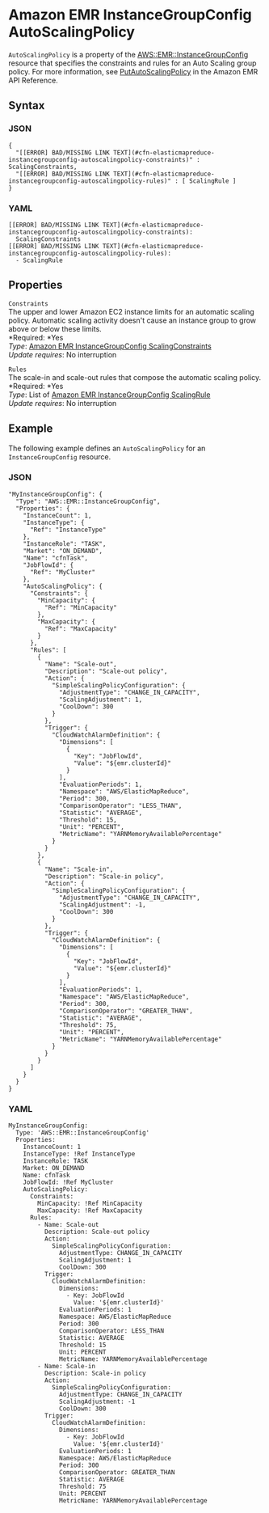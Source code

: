 # Amazon EMR InstanceGroupConfig AutoScalingPolicy<a name="aws-properties-elasticmapreduce-instancegroupconfig-autoscalingpolicy"></a>

`AutoScalingPolicy` is a property of the [AWS::EMR::InstanceGroupConfig](aws-resource-emr-instancegroupconfig.md) resource that specifies the constraints and rules for an Auto Scaling group policy\. For more information, see [PutAutoScalingPolicy](http://docs.aws.amazon.com//ElasticMapReduce/latest/API/API_PutAutoScalingPolicy.html) in the Amazon EMR API Reference\.

## Syntax<a name="w3ab2c21c14d989b5"></a>

### JSON<a name="aws-properties-elasticmapreduce-instancegroupconfig-autoscalingpolicy-syntax.json"></a>

```
{
  "[[ERROR] BAD/MISSING LINK TEXT](#cfn-elasticmapreduce-instancegroupconfig-autoscalingpolicy-constraints)" : ScalingConstraints,
  "[[ERROR] BAD/MISSING LINK TEXT](#cfn-elasticmapreduce-instancegroupconfig-autoscalingpolicy-rules)" : [ ScalingRule ]
}
```

### YAML<a name="aws-properties-elasticmapreduce-instancegroupconfig-autoscalingpolicy-syntax.yaml"></a>

```
[[ERROR] BAD/MISSING LINK TEXT](#cfn-elasticmapreduce-instancegroupconfig-autoscalingpolicy-constraints): 
  ScalingConstraints
[[ERROR] BAD/MISSING LINK TEXT](#cfn-elasticmapreduce-instancegroupconfig-autoscalingpolicy-rules): 
  - ScalingRule
```

## Properties<a name="w3ab2c21c14d989b7"></a>

`Constraints`  
The upper and lower Amazon EC2 instance limits for an automatic scaling policy\. Automatic scaling activity doesn't cause an instance group to grow above or below these limits\.   
*Required: *Yes  
*Type*: [Amazon EMR InstanceGroupConfig ScalingConstraints](aws-properties-elasticmapreduce-instancegroupconfig-scalingconstraints.md)  
*Update requires*: No interruption

`Rules`  
The scale\-in and scale\-out rules that compose the automatic scaling policy\.  
*Required: *Yes  
*Type*: List of [Amazon EMR InstanceGroupConfig ScalingRule](aws-properties-elasticmapreduce-instancegroupconfig-scalingrule.md)  
*Update requires*: No interruption

## Example<a name="w3ab2c21c14d989b9"></a>

The following example defines an `AutoScalingPolicy` for an `InstanceGroupConfig` resource\.

### JSON<a name="w3ab2c21c14d989b9b4"></a>

```
"MyInstanceGroupConfig": {
  "Type": "AWS::EMR::InstanceGroupConfig",
  "Properties": {
    "InstanceCount": 1,
    "InstanceType": {
      "Ref": "InstanceType"
    },
    "InstanceRole": "TASK",
    "Market": "ON_DEMAND",
    "Name": "cfnTask",
    "JobFlowId": {
      "Ref": "MyCluster"
    },
    "AutoScalingPolicy": {
      "Constraints": {
        "MinCapacity": {
          "Ref": "MinCapacity"
        },
        "MaxCapacity": {
          "Ref": "MaxCapacity"
        }
      },
      "Rules": [
        {
          "Name": "Scale-out",
          "Description": "Scale-out policy",
          "Action": {
            "SimpleScalingPolicyConfiguration": {
              "AdjustmentType": "CHANGE_IN_CAPACITY",
              "ScalingAdjustment": 1,
              "CoolDown": 300
            }
          },
          "Trigger": {
            "CloudWatchAlarmDefinition": {
              "Dimensions": [
                {
                  "Key": "JobFlowId",
                  "Value": "${emr.clusterId}"
                }
              ],
              "EvaluationPeriods": 1,
              "Namespace": "AWS/ElasticMapReduce",
              "Period": 300,
              "ComparisonOperator": "LESS_THAN",
              "Statistic": "AVERAGE",
              "Threshold": 15,
              "Unit": "PERCENT",
              "MetricName": "YARNMemoryAvailablePercentage"
            }
          }
        },
        {
          "Name": "Scale-in",
          "Description": "Scale-in policy",
          "Action": {
            "SimpleScalingPolicyConfiguration": {
              "AdjustmentType": "CHANGE_IN_CAPACITY",
              "ScalingAdjustment": -1,
              "CoolDown": 300
            }
          },
          "Trigger": {
            "CloudWatchAlarmDefinition": {
              "Dimensions": [
                {
                  "Key": "JobFlowId",
                  "Value": "${emr.clusterId}"
                }
              ],
              "EvaluationPeriods": 1,
              "Namespace": "AWS/ElasticMapReduce",
              "Period": 300,
              "ComparisonOperator": "GREATER_THAN",
              "Statistic": "AVERAGE",
              "Threshold": 75,
              "Unit": "PERCENT",
              "MetricName": "YARNMemoryAvailablePercentage"
            }
          }
        }
      ]
    }
  }
}
```

### YAML<a name="w3ab2c21c14d989b9b6"></a>

```
MyInstanceGroupConfig:
  Type: 'AWS::EMR::InstanceGroupConfig'
  Properties:
    InstanceCount: 1
    InstanceType: !Ref InstanceType
    InstanceRole: TASK
    Market: ON_DEMAND
    Name: cfnTask
    JobFlowId: !Ref MyCluster
    AutoScalingPolicy:
      Constraints:
        MinCapacity: !Ref MinCapacity
        MaxCapacity: !Ref MaxCapacity
      Rules:
        - Name: Scale-out
          Description: Scale-out policy
          Action:
            SimpleScalingPolicyConfiguration:
              AdjustmentType: CHANGE_IN_CAPACITY
              ScalingAdjustment: 1
              CoolDown: 300
          Trigger:
            CloudWatchAlarmDefinition:
              Dimensions:
                - Key: JobFlowId
                  Value: '${emr.clusterId}'
              EvaluationPeriods: 1
              Namespace: AWS/ElasticMapReduce
              Period: 300
              ComparisonOperator: LESS_THAN
              Statistic: AVERAGE
              Threshold: 15
              Unit: PERCENT
              MetricName: YARNMemoryAvailablePercentage
        - Name: Scale-in
          Description: Scale-in policy
          Action:
            SimpleScalingPolicyConfiguration:
              AdjustmentType: CHANGE_IN_CAPACITY
              ScalingAdjustment: -1
              CoolDown: 300
          Trigger:
            CloudWatchAlarmDefinition:
              Dimensions:
                - Key: JobFlowId
                  Value: '${emr.clusterId}'
              EvaluationPeriods: 1
              Namespace: AWS/ElasticMapReduce
              Period: 300
              ComparisonOperator: GREATER_THAN
              Statistic: AVERAGE
              Threshold: 75
              Unit: PERCENT
              MetricName: YARNMemoryAvailablePercentage
```